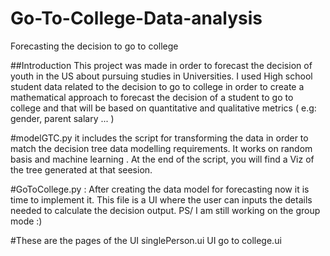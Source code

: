 # Go-To-College-Data-analysis
Forecasting the decision to go to college

##Introduction
This project was made in order to forecast the decision of youth in the US about pursuing studies in Universities. I used High school student data related 
to the decision to go to college in order to create a mathematical approach to forecast the decision of a student to go to college and that will be based 
on quantitative and qualitative metrics ( e.g: gender, parent salary ... )

#modelGTC.py it includes the script for transforming the data in order to match the decision tree data modelling requirements. It works on random basis 
and machine learning . At the end of the script, you will find a Viz of the tree generated at that seesion.

#GoToCollege.py : After creating the data model for forecasting now it is time to implement it. This file is a UI where the user can inputs the details needed to calculate
the decision output.
PS/ I am still working on the group mode :) 


#These are the pages of the UI
singlePerson.ui 
UI go to college.ui


